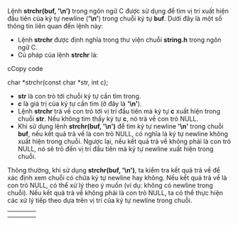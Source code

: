 ﻿Lệnh **strchr(buf, '\n')** trong ngôn ngữ C được sử dụng để tìm vị trí xuất hiện đầu tiên của ký tự newline (**'\n'**) trong chuỗi ký tự **buf**. Dưới đây là một số thông tin liên quan đến lệnh này:

- Lệnh **strchr** được định nghĩa trong thư viện chuỗi **string.h** trong ngôn ngữ C.
- Cú pháp của lệnh **strchr** là:

cCopy code

char \*strchr(const char \*str, int c); 

- **str** là con trỏ tới chuỗi ký tự cần tìm trong.
- **c** là giá trị của ký tự cần tìm (ở đây là **'\n'**).
- Lệnh **strchr** trả về con trỏ tới vị trí đầu tiên mà ký tự **c** xuất hiện trong chuỗi **str**. Nếu không tìm thấy ký tự **c**, nó trả về con trỏ NULL.
- Khi sử dụng lệnh **strchr(buf, '\n')** để tìm ký tự newline **'\n'** trong chuỗi **buf**, nếu kết quả trả về là con trỏ NULL, có nghĩa là ký tự newline không xuất hiện trong chuỗi. Ngược lại, nếu kết quả trả về không phải là con trỏ NULL, nó sẽ trỏ đến vị trí đầu tiên mà ký tự newline xuất hiện trong chuỗi.

Thông thường, khi sử dụng **strchr(buf, '\n')**, ta kiểm tra kết quả trả về để xác định xem chuỗi có chứa ký tự newline hay không. Nếu kết quả trả về là con trỏ NULL, có thể xử lý theo ý muốn (ví dụ: không có newline trong chuỗi). Nếu kết quả trả về không phải là con trỏ NULL, ta có thể thực hiện các xử lý tiếp theo dựa trên vị trí của ký tự newline trong chuỗi.

|||||
| :- | :- | :- | :- |
|||||
|||||

